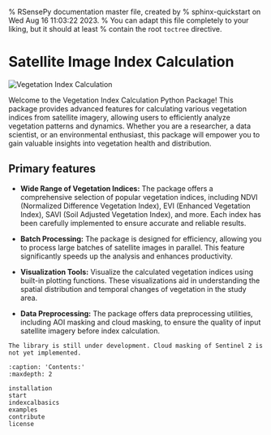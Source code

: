 % RSensePy documentation master file, created by
% sphinx-quickstart on Wed Aug 16 11:03:22 2023.
% You can adapt this file completely to your liking, but it should at least
% contain the root `toctree` directive.

# Satellite Image Index Calculation

![Vegetation Index Calculation](https://i.ibb.co/mHsrnRt/package-logo.png)

Welcome to the Vegetation Index Calculation Python Package! This package provides advanced features for calculating various vegetation indices from satellite imagery, allowing users to efficiently analyze vegetation patterns and dynamics. Whether you are a researcher, a data scientist, or an environmental enthusiast, this package will empower you to gain valuable insights into vegetation health and distribution.

## Primary features

- **Wide Range of Vegetation Indices:** The package offers a comprehensive selection of popular vegetation indices, including NDVI (Normalized Difference Vegetation Index), EVI (Enhanced Vegetation Index), SAVI (Soil Adjusted Vegetation Index), and more. Each index has been carefully implemented to ensure accurate and reliable results.


- **Batch Processing:** The package is designed for efficiency, allowing you to process large batches of satellite images in parallel. This feature significantly speeds up the analysis and enhances productivity.


- **Visualization Tools:** Visualize the calculated vegetation indices using built-in plotting functions. These visualizations aid in understanding the spatial distribution and temporal changes of vegetation in the study area.


- **Data Preprocessing:** The package offers data preprocessing utilities, including AOI masking and cloud masking, to ensure the quality of input satellite imagery before index calculation.

```{warning}
The library is still under development. Cloud masking of Sentinel 2 is not yet implemented.
```


```{toctree}
:caption: 'Contents:'
:maxdepth: 2

installation
start
indexcalbasics
examples
contribute
license
```

